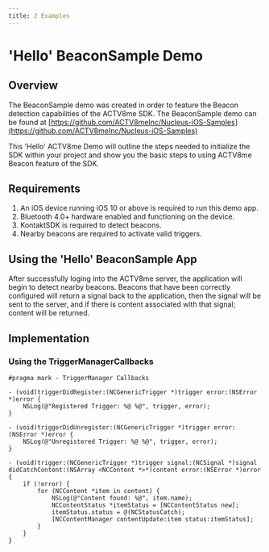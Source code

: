 ```yaml
---
title: 2 Examples
---
```

# 'Hello' BeaconSample Demo

## Overview
The BeaconSample demo was created in order to feature the Beacon detection capabilities of the ACTV8me SDK. The BeaconSample demo can be found at [https://github.com/ACTV8meInc/Nucleus-iOS-Samples](https://github.com/ACTV8meInc/Nucleus-iOS-Samples)

This 'Hello' ACTV8me Demo will outline the steps needed to initialize the SDK within your project and show you the basic steps to using ACTV8me Beacon feature of the SDK.

## Requirements
1. An iOS device running iOS 10 or above is required to run this demo app.
2. Bluetooth 4.0+ hardware enabled and functioning on the device.
3. KontaktSDK is required to detect beacons.
4. Nearby beacons are required to activate valid triggers.

## Using the 'Hello' BeaconSample App
After successfully loging into the ACTV8me server, the application will begin to detect nearby beacons. Beacons that have been correctly configured will return a signal back to the application, then the signal will be sent to the server, and if there is content associated with that signal; content will be returned.

## Implementation

### Using the TriggerManagerCallbacks
```objc
#pragma mark - TriggerManager Callbacks

- (void)triggerDidRegister:(NCGenericTrigger *)trigger error:(NSError *)error {
    NSLog(@"Registered Trigger: %@ %@", trigger, error);
}

- (void)triggerDidUnregister:(NCGenericTrigger *)trigger error:(NSError *)error {
    NSLog(@"Unregistered Trigger: %@ %@", trigger, error);
}

- (void)trigger:(NCGenericTrigger *)trigger signal:(NCSignal *)signal didCatchContent:(NSArray <NCContent *>*)content error:(NSError *)error {
    if (!error) {
        for (NCContent *item in content) {
            NSLog(@"Content found: %@", item.name);
            NCContentStatus *itemStatus = [NCContentStatus new];
            itemStatus.status = @(NCStatusCatch);
            [NCContentManager contentUpdate:item status:itemStatus];
        }
    }
}
```
